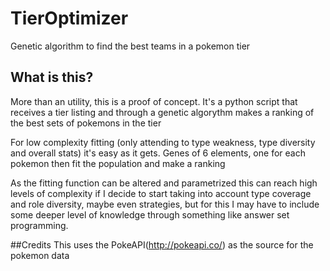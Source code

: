 # TierOptimizer
Genetic algorithm to find the best teams in a pokemon tier

## What is this?
More than an utility, this is a proof of concept. It's a python script that receives a tier listing and through a genetic algorythm makes a ranking of the best sets of pokemons in the tier

For low complexity fitting (only attending to type weakness, type diversity and overall stats) it's easy as it gets. Genes of 6 elements, one for each pokemon then fit the population and make a ranking

As the fitting function can be altered and parametrized this can reach high levels of complexity if I decide to start taking into account type coverage and role diversity, maybe even strategies, but for this I may have to include some deeper level of knowledge through something like answer set programming.

##Credits
This uses the PokeAPI(http://pokeapi.co/) as the source for the pokemon data
